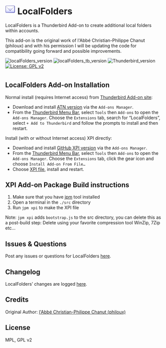 # ![LocalFolders icon](src/chrome/skin/classic/localfolder-32x32.png "LocalFolders")  LocalFolders

LocalFolders is a Thunderbird Add-on to create additional local folders within accounts.

This add-on is the original work of l'Abbé Christian-Philippe Chanut (philoux) and with his permission I will be updating
the code for compatibility going forward and possible improvements.

![localFolders_version](https://img.shields.io/badge/version-v0.8.15-darkorange.png?label=LocalFolder)
![localFolders_tb_version](https://img.shields.io/badge/version-v0.8.15-blue.png?label=Thunderbird%20Add-on)
![Thunderbird_version](https://img.shields.io/badge/version-v60.0_--_65.*-blue.png?label=Thunderbird)
[![License: GPL v2](https://img.shields.io/badge/License-MPL,%20GPL%20v2-red.png)](src/LICENSE)
#

## LocalFolders Add-on Installation

Normal install (requires Internet access) from [Thunderbird Add-on site](https://addons.thunderbird.net/):
- Download and install [ATN version](https://addons.thunderbird.net/addon/localfolder/) via the ``Add-ons Manager``.
- From the [Thunderbird Menu Bar](https://support.mozilla.org/en-US/kb/display-thunderbird-menus-and-toolbar), select ``Tools`` then ``Add-ons`` to open the ``Add-ons Manager``. Choose the ``Extensions`` tab, search for “LocalFolders”, select ``+ Add to Thunderbird`` and follow the prompts to install and then restart.

Install (with or without Internet access) XPI directly:
- Download and install [GitHub XPI version](xpi) via the ``Add-ons Manager``.
- From the [Thunderbird Menu Bar](https://support.mozilla.org/en-US/kb/display-thunderbird-menus-and-toolbar), select ``Tools`` then ``Add-ons`` to open the ``Add-ons Manager``. Choose the ``Extensions`` tab, click the gear icon and choose ``Install Add-on From File…``
- Choose [XPI file](xpi), install and restart.

## XPI Add-on Package Build instructions

1. Make sure that you have [jpm](https://developer.mozilla.org/en-US/Add-ons/SDK/Tools/jpm#Installation) tool installed
2. Open a terminal in the ``./src`` directory
3. Run ``jpm xpi`` to make the XPI file

Note: ``jpm xpi`` adds ``bootstrap.js`` to the src directory, you can delete this as a post-build step: 
Delete using your favorite compression tool WinZip, 7Zip etc…

## Issues & Questions
Post any issues or questions for LocalFolders [here](https://github.com/cleidigh/Localfolder-TB/issues).

## Changelog
LocalFolders’ changes are logged [here](CHANGELOG.md).

## Credits
Original Author: [l'Abbé Christian-Philippe Chanut (philoux)](https://addons.thunderbird.net/user/philoux/ "l'Abbé Christian-Philippe Chanut (philoux)")

## License
MPL, GPL v2
